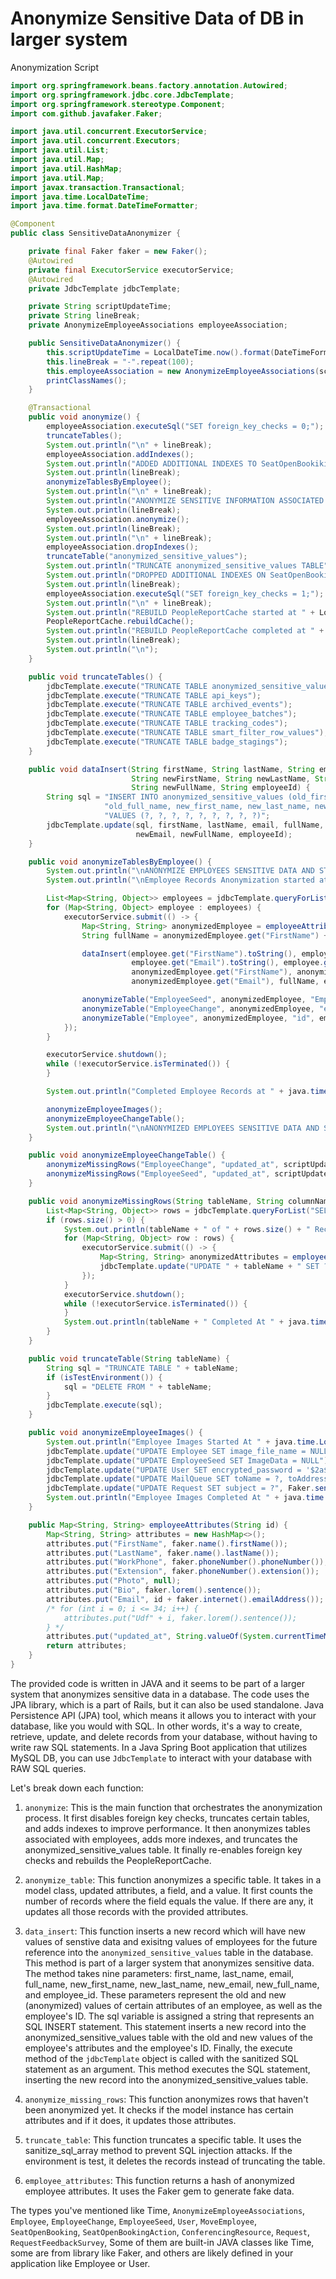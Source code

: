 # Anonymize Sensitive Data of DB in larger system
Anonymization Script

```JAVA
import org.springframework.beans.factory.annotation.Autowired;
import org.springframework.jdbc.core.JdbcTemplate;
import org.springframework.stereotype.Component;
import com.github.javafaker.Faker;

import java.util.concurrent.ExecutorService;
import java.util.concurrent.Executors;
import java.util.List;
import java.util.Map;
import java.util.HashMap;
import java.util.Map;
import javax.transaction.Transactional;
import java.time.LocalDateTime;
import java.time.format.DateTimeFormatter;

@Component
public class SensitiveDataAnonymizer {

    private final Faker faker = new Faker();
    @Autowired
    private final ExecutorService executorService;
    @Autowired
    private JdbcTemplate jdbcTemplate;

    private String scriptUpdateTime;
    private String lineBreak;
    private AnonymizeEmployeeAssociations employeeAssociation;

    public SensitiveDataAnonymizer() {
        this.scriptUpdateTime = LocalDateTime.now().format(DateTimeFormatter.ofPattern("yyyy-MM-dd HH:mm:ss"));
        this.lineBreak = "-".repeat(100);
        this.employeeAssociation = new AnonymizeEmployeeAssociations(scriptUpdateTime);
        printClassNames();
    }

    @Transactional
    public void anonymize() {
        employeeAssociation.executeSql("SET foreign_key_checks = 0;");
        truncateTables();
        System.out.println("\n" + lineBreak);
        employeeAssociation.addIndexes();
        System.out.println("ADDED ADDITIONAL INDEXES TO SeatOpenBookiking AND SeatOprnBookingAction TABLES");
        System.out.println(lineBreak);
        anonymizeTablesByEmployee();
        System.out.println("\n" + lineBreak);
        System.out.println("ANONYMIZE SENSITIVE INFORMATION ASSOCIATED WITH EMPLOYEES");
        System.out.println(lineBreak);
        employeeAssociation.anonymize();
        System.out.println(lineBreak);
        System.out.println("\n" + lineBreak);
        employeeAssociation.dropIndexes();
        truncateTable("anonymized_sensitive_values");
        System.out.println("TRUNCATE anonymized_sensitive_values TABLE");
        System.out.println("DROPPED ADDITIONAL INDEXES ON SeatOpenBookiking AND SeatOprnBookingAction TABLES");
        System.out.println(lineBreak);
        employeeAssociation.executeSql("SET foreign_key_checks = 1;");
        System.out.println("\n" + lineBreak);
        System.out.println("REBUILD PeopleReportCache started at " + LocalDateTime.now().toString());
        PeopleReportCache.rebuildCache();
        System.out.println("REBUILD PeopleReportCache completed at " + LocalDateTime.now().toString());
        System.out.println(lineBreak);
        System.out.println("\n");
    }

    public void truncateTables() {
        jdbcTemplate.execute("TRUNCATE TABLE anonymized_sensitive_values");
        jdbcTemplate.execute("TRUNCATE TABLE api_keys");
        jdbcTemplate.execute("TRUNCATE TABLE archived_events");
        jdbcTemplate.execute("TRUNCATE TABLE employee_batches");
        jdbcTemplate.execute("TRUNCATE TABLE tracking_codes");
        jdbcTemplate.execute("TRUNCATE TABLE smart_filter_row_values");
        jdbcTemplate.execute("TRUNCATE TABLE badge_stagings");
    }

    public void dataInsert(String firstName, String lastName, String email, String fullName, 
                           String newFirstName, String newLastName, String newEmail, 
                           String newFullName, String employeeId) {
        String sql = "INSERT INTO anonymized_sensitive_values (old_first_name, old_last_name, old_email, " +
                     "old_full_name, new_first_name, new_last_name, new_email, new_full_name, employee_id) " +
                     "VALUES (?, ?, ?, ?, ?, ?, ?, ?, ?)";
        jdbcTemplate.update(sql, firstName, lastName, email, fullName, newFirstName, newLastName, 
                            newEmail, newFullName, employeeId);
    }

    public void anonymizeTablesByEmployee() {
        System.out.println("\nANONYMIZE EMPLOYEES SENSITIVE DATA AND STORE INTO TEMPORARY TABLE");
        System.out.println("\nEmployee Records Anonymization started at " + java.time.LocalTime.now());

        List<Map<String, Object>> employees = jdbcTemplate.queryForList("SELECT * FROM Employee");
        for (Map<String, Object> employee : employees) {
            executorService.submit(() -> {
                Map<String, String> anonymizedEmployee = employeeAttributes(employee.get("id").toString());
                String fullName = anonymizedEmployee.get("FirstName") + " " + anonymizedEmployee.get("LastName");

                dataInsert(employee.get("FirstName").toString(), employee.get("LastName").toString(), 
                           employee.get("Email").toString(), employee.get("full_name").toString(), 
                           anonymizedEmployee.get("FirstName"), anonymizedEmployee.get("LastName"), 
                           anonymizedEmployee.get("Email"), fullName, employee.get("id").toString());

                anonymizeTable("EmployeeSeed", anonymizedEmployee, "EmployeeId", employee.get("EmployeeId").toString());
                anonymizeTable("EmployeeChange", anonymizedEmployee, "employee_id", employee.get("id").toString());
                anonymizeTable("Employee", anonymizedEmployee, "id", employee.get("id").toString());
            });
        }

        executorService.shutdown();
        while (!executorService.isTerminated()) {
        }

        System.out.println("Completed Employee Records at " + java.time.LocalTime.now());

        anonymizeEmployeeImages();
        anonymizeEmployeeChangeTable();
        System.out.println("\nANONYMIZED EMPLOYEES SENSITIVE DATA AND STORED INTO TEMPORARY TABLE");
    }

    public void anonymizeEmployeeChangeTable() {
        anonymizeMissingRows("EmployeeChange", "updated_at", scriptUpdateTime);
        anonymizeMissingRows("EmployeeSeed", "updated_at", scriptUpdateTime);
    }

    public void anonymizeMissingRows(String tableName, String columnName, String time) {
        List<Map<String, Object>> rows = jdbcTemplate.queryForList("SELECT * FROM " + tableName + " WHERE ? > " + columnName, time);
        if (rows.size() > 0) {
            System.out.println(tableName + " of " + rows.size() + " Records Started At " + java.time.LocalTime.now());
            for (Map<String, Object> row : rows) {
                executorService.submit(() -> {
                    Map<String, String> anonymizedAttributes = employeeAttributes(row.get("id").toString());
                    jdbcTemplate.update("UPDATE " + tableName + " SET ? WHERE id = ?", anonymizedAttributes, row.get("id"));
                });
            }
            executorService.shutdown();
            while (!executorService.isTerminated()) {
            }
            System.out.println(tableName + " Completed At " + java.time.LocalTime.now());
        }
    }

    public void truncateTable(String tableName) {
        String sql = "TRUNCATE TABLE " + tableName;
        if (isTestEnvironment()) {
            sql = "DELETE FROM " + tableName;
        }
        jdbcTemplate.execute(sql);
    }

    public void anonymizeEmployeeImages() {
        System.out.println("Employee Images Started At " + java.time.LocalTime.now());
        jdbcTemplate.update("UPDATE Employee SET image_file_name = NULL");
        jdbcTemplate.update("UPDATE EmployeeSeed SET ImageData = NULL");
        jdbcTemplate.update("UPDATE User SET encrypted_password = '$2a$10$4SL5YurMASqu5qrkLO2BguGFpB.6G7SpzB3zsWAc3C5.orZAL2mXq', initials = 'OSS', reset_password_token = NULL, reset_password_sent_at = NULL WHERE email NOT LIKE '%@oss.com'");
        jdbcTemplate.update("UPDATE MailQueue SET toName = ?, toAddress = ?, subject = ?, content = ?", Faker.name(), Faker.email(), Faker.sentence(), Faker.paragraph());
        jdbcTemplate.update("UPDATE Request SET subject = ?", Faker.sentence());
        System.out.println("Employee Images Completed At " + java.time.LocalTime.now());
    }

    public Map<String, String> employeeAttributes(String id) {
        Map<String, String> attributes = new HashMap<>();
        attributes.put("FirstName", faker.name().firstName());
        attributes.put("LastName", faker.name().lastName());
        attributes.put("WorkPhone", faker.phoneNumber().phoneNumber());
        attributes.put("Extension", faker.phoneNumber().extension());
        attributes.put("Photo", null);
        attributes.put("Bio", faker.lorem().sentence());
        attributes.put("Email", id + faker.internet().emailAddress());
        /* for (int i = 0; i <= 34; i++) {
            attributes.put("Udf" + i, faker.lorem().sentence());
        } */
        attributes.put("updated_at", String.valueOf(System.currentTimeMillis()));
        return attributes;
    }
}

```

The provided code is written in JAVA and it seems to be part of a larger system that anonymizes sensitive data in a database. The code uses the JPA library, which is a part of Rails, but it can also be used standalone. Java Persistence API (JPA) tool, which means it allows you to interact with your database, like you would with SQL. In other words, it's a way to create, retrieve, update, and delete records from your database, without having to write raw SQL statements. In a Java Spring Boot application that utilizes MySQL DB, you can use `JdbcTemplate` to interact with your database with RAW SQL queries.

Let's break down each function:

1. `anonymize`: This is the main function that orchestrates the anonymization process. It first disables foreign key checks, truncates certain tables, and adds indexes to improve performance. It then anonymizes tables associated with employees, adds more indexes, and truncates the anonymized_sensitive_values table. It finally re-enables foreign key checks and rebuilds the PeopleReportCache.

2. `anonymize_table`: This function anonymizes a specific table. It takes in a model class, updated attributes, a field, and a value. It first counts the number of records where the field equals the value. If there are any, it updates all those records with the provided attributes.

3. `data_insert`: This function inserts a new record which will have new values of senstive data and exisitng values of employees for the future reference into the `anonymized_sensitive_values` table in the database. This method is part of a larger system that anonymizes sensitive data.
    The method takes nine parameters: first_name, last_name, email, full_name, new_first_name, new_last_name, new_email, new_full_name, and employee_id. These parameters represent the old and new (anonymized) values of certain attributes of an employee, as well as the employee's ID. The sql variable is assigned a string that represents an SQL INSERT statement. This statement inserts a new record into the anonymized_sensitive_values table with the old and new values of the employee's attributes and the employee's ID.
    Finally, the execute method of the `jdbcTemplate` object is called with the sanitized SQL statement as an argument. This method executes the SQL statement, inserting the new record into the anonymized_sensitive_values table.

4. `anonymize_missing_rows`: This function anonymizes rows that haven't been anonymized yet. It checks if the model instance has certain attributes and if it does, it updates those attributes.

5. `truncate_table`: This function truncates a specific table. It uses the sanitize_sql_array method to prevent SQL injection attacks. If the environment is test, it deletes the records instead of truncating the table.

6. `employee_attributes`: This function returns a hash of anonymized employee attributes. It uses the Faker gem to generate fake data.

The types you've mentioned like Time, `AnonymizeEmployeeAssociations`,   `Employee`, `EmployeeChange`, `EmployeeSeed`, `User`, `MoveEmployee`, `SeatOpenBooking`, `SeatOpenBookingAction`, `ConferencingResource`, `Request`, `RequestFeedbackSurvey`, Some of them are built-in JAVA classes like Time, some are from library like Faker, and others are likely defined in your application like Employee or User.
